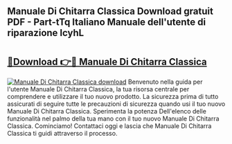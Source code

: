 ## Manuale Di Chitarra Classica Download gratuit PDF - Part-tTq Italiano Manuale dell'utente di riparazione lcyhL

# <h2><a href="http://dfgqae.blite.top/?on=Manuale+Di+Chitarra+Classica">🔗Download 👉🔴 Manuale Di Chitarra Classica</a></h2>

[![Manuale Di Chitarra Classica download](https://i.imgur.com/lujVjoI.png)](http://dfgqae.blite.top/?on=Manuale+Di+Chitarra+Classica)
Benvenuto nella guida per l'utente Manuale Di Chitarra Classica, la tua risorsa centrale per comprendere e utilizzare il tuo nuovo prodotto. La sicurezza prima di tutto assicurati di seguire tutte le precauzioni di sicurezza quando usi il tuo nuovo Manuale Di Chitarra Classica. Sperimenta la potenza Dell'elenco delle funzionalità nel palmo della tua mano con il tuo nuovo Manuale Di Chitarra Classica. Cominciamo! Contattaci oggi e lascia che Manuale Di Chitarra Classica ti guidi attraverso il processo.
